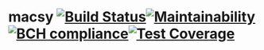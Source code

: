# macsy  [![Build Status](https://travis-ci.org/uob-mediapatterns/macsy.png?branch=master)](https://travis-ci.org/uob-mediapatterns/macsy)[![Maintainability](https://api.codeclimate.com/v1/badges/b6a597a84cfa9d56256b/maintainability)](https://codeclimate.com/github/uob-mediapatterns/macsy/maintainability)[![BCH compliance](https://bettercodehub.com/edge/badge/uob-mediapatterns/macsy?branch=master)](https://bettercodehub.com/)[![Test Coverage](https://api.codeclimate.com/v1/badges/b6a597a84cfa9d56256b/test_coverage)](https://codeclimate.com/github/uob-mediapatterns/macsy/test_coverage)
